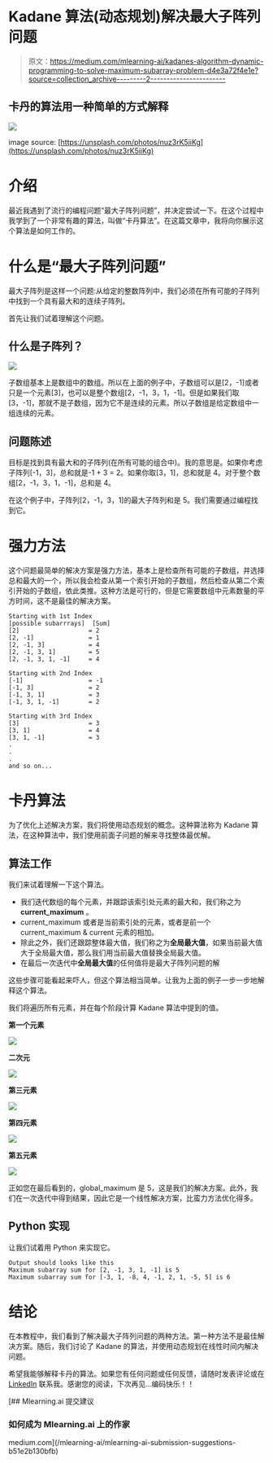 # Kadane 算法(动态规划)解决最大子阵列问题

> 原文：<https://medium.com/mlearning-ai/kadanes-algorithm-dynamic-programming-to-solve-maximum-subarray-problem-d4e3a72f4e1e?source=collection_archive---------2----------------------->

## 卡丹的算法用一种简单的方式解释

![](img/f41cd3a6597b4aa46ff2aecf94bf207d.png)

image source: [https://unsplash.com/photos/nuz3rK5iiKg](https://unsplash.com/photos/nuz3rK5iiKg)

# 介绍

最近我遇到了流行的编程问题“最大子阵列问题”，并决定尝试一下。在这个过程中我学到了一个非常有趣的算法，叫做“卡丹算法”。在这篇文章中，我将向你展示这个算法是如何工作的。

# 什么是“最大子阵列问题”

最大子阵列是这样一个问题:从给定的整数阵列中，我们必须在所有可能的子阵列中找到一个具有最大和的连续子阵列。

首先让我们试着理解这个问题。

## 什么是子阵列？

![](img/511e8e2c5f9590d641dae9075b2d15d4.png)

子数组基本上是数组中的数组。所以在上面的例子中，子数组可以是[2，-1]或者只是一个元素[3]，也可以是整个数组[2，-1，3，1，-1]。但是如果我们取[3，-1]，那就不是子数组，因为它不是连续的元素。所以子数组是给定数组中一组连续的元素。

## 问题陈述

目标是找到具有最大和的子阵列(在所有可能的组合中)。我的意思是。如果你考虑子阵列[-1，3]，总和就是-1 + 3 = 2。如果你取[3，1]，总和就是 4。对于整个数组[2，-1，3，1，-1]，总和是 4。

在这个例子中，子阵列[2，-1，3，1]的最大子阵列和是 5。我们需要通过编程找到它。

# 强力方法

这个问题最简单的解决方案是强力方法，基本上是检查所有可能的子数组，并选择总和最大的一个，所以我会检查从第一个索引开始的子数组，然后检查从第二个索引开始的子数组，依此类推。这种方法是可行的，但是它需要数组中元素数量的平方时间，这不是最佳的解决方案。

```
Starting with 1st Index 
[possible subarrrays]  [Sum]
[2]                   = 2
[2, -1]               = 1
[2, -1, 3]            = 4
[2, -1, 3, 1]         = 5
[2, -1, 3, 1, -1]     = 4

Starting with 2nd Index 
[-1]                  = -1
[-1, 3]               = 2
[-1, 3, 1]            = 3
[-1, 3, 1, -1]        = 2

Starting with 3rd Index
[3]                   = 3
[3, 1]                = 4
[3, 1, -1]            = 3
.
.
.
and so on...
```

# 卡丹算法

为了优化上述解决方案，我们将使用动态规划的概念。这种算法称为 Kadane 算法，在这种算法中，我们使用前面子问题的解来寻找整体最优解。

## 算法工作

我们来试着理解一下这个算法。

*   我们迭代数组的每个元素，并跟踪该索引处元素的最大和，我们称之为 **current_maximum** 。
*   current_maximum 或者是当前索引处的元素，或者是前一个 current_maximum & current 元素的相加。
*   除此之外，我们还跟踪整体最大值，我们称之为**全局最大值**，如果当前最大值大于全局最大值，那么我们用当前最大值替换全局最大值。
*   在最后一次迭代中**全局最大值**的任何值将是最大子阵列问题的解

这些步骤可能看起来吓人，但这个算法相当简单。让我为上面的例子一步一步地解释这个算法。

我们将遍历所有元素，并在每个阶段计算 Kadane 算法中提到的值。

**第一个元素**

![](img/7c4bda0ebdd8f27c0e7fff51f4753ad0.png)

**二次元**

![](img/450e52c06fd425185528774f1bd39bbc.png)

**第三元素**

![](img/c23ee2d08e3b4932728cbb720d50bcff.png)

**第四元素**

![](img/f7a3c553c66c2668e0d0e939c235887c.png)

**第五元素**

![](img/58730234db251ceeb8447156e8b27ac5.png)

正如您在最后看到的，global_maximum 是 5，这是我们的解决方案。此外，我们在一次迭代中得到结果，因此它是一个线性解决方案，比蛮力方法优化得多。

## Python 实现

让我们试着用 Python 来实现它。

```
Output should looks like this 
Maximum subarray sum for [2, -1, 3, 1, -1] is 5 
Maximum subarray sum for [-3, 1, -8, 4, -1, 2, 1, -5, 5] is 6
```

# 结论

在本教程中，我们看到了解决最大子阵列问题的两种方法。第一种方法不是最佳解决方案。随后，我们讨论了 Kadane 的算法，并使用动态规划在线性时间内解决问题。

希望我能够解释卡丹的算法。如果您有任何问题或任何反馈，请随时发表评论或在 [LinkedIn](https://www.linkedin.com/in/vinodvidhole/) 联系我。感谢您的阅读，下次再见…编码快乐！！

[](/mlearning-ai/mlearning-ai-submission-suggestions-b51e2b130bfb) [## Mlearning.ai 提交建议

### 如何成为 Mlearning.ai 上的作家

medium.com](/mlearning-ai/mlearning-ai-submission-suggestions-b51e2b130bfb)